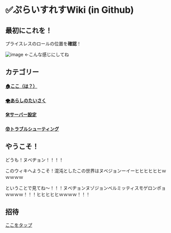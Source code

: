# ✅ぷらいすれすWiki (in Github) 

## 最初にこれを！
プライスレスのロールの位置を**確認**！

![image](https://user-images.githubusercontent.com/83486999/171986939-07e40037-5796-48de-b07b-c7834b9d12a2.png)
←こんな感じにしてね

## カテゴリー

#### [🏠ここ（は？）](https://github.com/akikaki-bot/priceless-docs)
#### [🌪あらしのたいさく](https://github.com/akikaki-bot/priceless-docs/tree/main/arashi)
#### [🛠️サーバー設定](https://github.com/akikaki-bot/priceless-docs/tree/main/server)
#### [😲トラブルシューティング](https://github.com/priceless-bot/priceless-docs/tree/main/truble)

## やうこそ！
どうも！ヌベヂョン！！！！

このウィキへようこそ！混沌としたこの世界はヌベジョンーイーヒヒヒヒヒヒｗｗｗｗｗ

ということで見てね～！！！ヌベヂョンヌゾジョンベルミッティスモゲロンボョｗｗｗｗ！！！ヒヒヒヒヒｗｗｗｗ！！！



## 招待
[ここをタップ](https://discord.com/api/oauth2/authorize?client_id=902167328567988294&permissions=8&scope=bot%20applications.commands )
